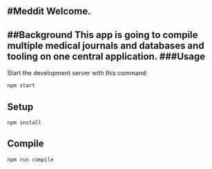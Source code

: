 #Meddit
Welcome.
---
##Background
This app is going to compile multiple medical journals and databases and tooling on one central application.
###Usage
---

Start the development server with this command:

```
npm start
```


Setup
---

```
npm install
```

Compile
---

```
npm run compile
```

